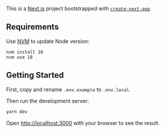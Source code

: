 This is a [Next.js](https://nextjs.org/) project bootstrapped with [`create-next-app`](https://github.com/vercel/next.js/tree/canary/packages/create-next-app).

## Requirements

Use [NVM](https://github.com/nvm-sh/nvm) to update Node version:

```
nvm install 18
nvm use 18
```

## Getting Started

First, copy and rename `.env.example` to `.env.local`.

Then run the development server:

```bash
yarn dev
```

Open [http://localhost:3000](http://localhost:3000) with your browser to see the result.
